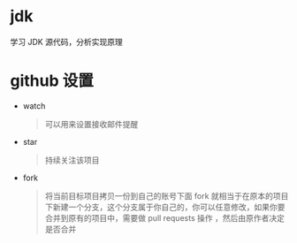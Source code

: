 # jdk
学习 JDK 源代码，分析实现原理

# github 设置

* watch 
    > 可以用来设置接收邮件提醒
* star 
    > 持续关注该项目
* fork 
    > 将当前目标项目拷贝一份到自己的账号下面
    fork 就相当于在原本的项目下新建一个分支，这个分支属于你自己的，你可以任意修改，如果你要合并到原有的项目中，需要做 pull requests 操作 ，然后由原作者决定是否合并